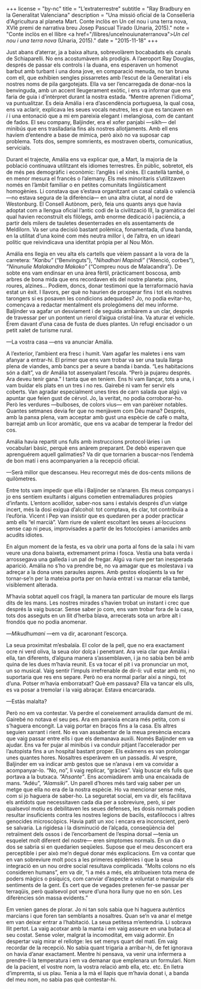 +++
license = "by-nc"
title = "L’extraterrestre"
subtitle = "Ray Bradbury en la Generalitat Valenciana"
description = "Una missió oficial de la Conselleria d'Agricultura al planeta Mart. Conte inclòs en Un cel nou i una terra nova, XVIè premi de narrativa breu Josep Pascual Tirado (Unaria, 2015)."
note = "Conte inclòs en el llibre <a href=\"/llibres/uncelnouiunaterranova\"><i>Un cel nou i una terra nova</i></a> (Unaria, 2015)."
date = "2015-11-18"
+++

Just abans d’aterrar, ja a baixa altura, sobrevolàrem bocabadats els canals de Schiaparelli. No ens acostumàvem als prodigis. A l’aeroport Ray Douglas, després de passar els controls i la duana, ens esperaven un homenot barbut amb turbant i una dona jove, en comparació menuda, no tan bruna com ell, que exhibien sengles pissarretes amb l’escut de la Generalitat i els nostres noms de pila gargotejats. Ella va ser l’encarregada de donar-nos la benvinguda, amb un accent lleugerament exòtic, i ens va informar que ens faria de guia i d’intèrpret durant la nostra estada. “Mentre aprenen l’idioma”, va puntualitzar. Es deia Amália i era d’ascendència portuguesa, la qual cosa, ens va aclarir, explicava les seues vocals neutres, les *e* que es tancaven en *i* i una entonació que a mi em pareixia elegant i melangiosa, com de cantant de fados. El seu company, Baljinder, era el xofer panjabi —sikh— del minibús que ens traslladaria fins als nostres allotjaments. Amb ell ens havíem d’entendre a base de mímica, però això no va suposar cap problema. Tots dos, sempre somrients, es mostraven oberts, comunicatius, servicials.

Durant el trajecte, Amália ens va explicar que, a Mart, la majoria de la població continuava utilitzant els idiomes terrestres. En públic, sobretot, els de més pes demogràfic i econòmic: l’anglès i el xinès. El castellà també, o en menor mesura el francès o l’alemany. Els més minoritaris s’utilitzaven només en l’àmbit familiar o en petites comunitats lingüísticament homogènies. Li constava que s’estava organitzant un casal català o valencià —no estava segura de la diferència— en una altra ciutat, al nord de Westonburg. El Consell Autònom, però, feia uns quants anys que havia adoptat com a llengua oficial l’antic codi de la civilització III, la gramàtica del qual havien reconstruït els filòlegs, amb enorme dedicació i paciència, a partir dels milers de tauletes desenterrades en els assentaments de Meldilorn. Va ser una decisió bastant polèmica, fonamentada, d’una banda, en la utilitat d’una koiné com més neutra millor i, de l’altra, en un ideari polític que reivindicava una identitat pròpia per al Nou Món.

Amália ens llegia en veu alta els cartells que vèiem passant a la vora de la carretera: *”Karibu”* (“Benvinguts”), *”Nihadhari Mapindi”* (“Atenció, corbes”), *”Ninunulie Malakandra Makoko”* (“Compreu nous de Malacandra”). De sobte ens vam endinsar en una àrea fèrtil, pràcticament boscosa, amb arbres de bona mida que ens recordaven els del nostre planeta: pins, roures, alzines… Podíem, doncs, donar testimoni que la terraformació havia estat un èxit. I llavors, per què no haurien de prosperar fins i tot els nostres tarongers si es posaven les condicions adequades? Jo, no podia evitar-ho, començava a redactar mentalment els prolegòmens del meu informe. Baljinder va agafar un desviament i de seguida arribàrem a un clar, després de travessar per un pontent un rierol d’aigua cristal·lina. Va aturar el vehicle. Érem davant d’una casa de fusta de dues plantes. Un refugi encisador o un petit xalet de turisme rural.

—La vostra casa —ens va anunciar Amália.

A l’exterior, l’ambient era fresc i humit. Vam agafar les maletes i ens vam afanyar a entrar-hi. El primer que ens vam trobar va ser una taula llarga plena de viandes, amb bancs per a seure a banda i banda. “Les habitacions són a dalt”, va dir Amália tot assenyalant l’escala. “Però ja pujareu després. Ara deveu tenir gana.” I tanta que en teníem. Ens hi vam llançar, tots a una, i vam buidar els plats en un tres i no res. Gairebé ni vam fer servir els coberts. Van agradar especialment unes tires de carn salada que algú va apuntar que feien gust de cérvol. Jo, la veritat, no podia corroborar-ho. Però les verdures —bulboses, de colors vius— em van parèixer notables. Quantes setmanes devia fer que no menjàvem com Déu mana? Després, amb la panxa plena, vam acceptar amb gust una espècie de cafè o malta, barrejat amb un licor aromàtic, que ens va acabar de temperar la fredor del cos.

Amália havia repartit uns fulls amb instruccions protocol·làries i un vocabulari bàsic, perquè ens anàrem preparant. De debò esperaven que aprenguérem aquell galimaties? Va dir que tornarien a buscar-nos l’endemà de bon matí i ens acompanyarien a la recepció oficial.

—Serà millor que descanseu. Heu recorregut més de dos-cents milions de quilòmetres.

Entre tots vam impedir que ella i Baljinder se n’anaren. Els meus companys i jo ens sentíem exultants i alguns cometien entremaliadures pròpies d’infants. L’entorn acollidor, saber-nos sans i estalvis després d’un viatge incert, més la dosi exigua d’alcohol: tot comptava, és clar, tot contribuïa a l’eufòria. Vicent i Pep van insistir que es quedaren per a poder practicar amb ells “el marcià”. Vam riure de valent escoltant les seues al·locucions sense cap ni peus, improvisades a partir de les fotocòpies i amanides amb acudits idiotes.

En algun moment de la festa, es va obrir una porta al fons de la sala i hi vam veure una dona baixeta, extremament prima i fosca. Vestia una bata verda i arrossegava una galleda i un pal de fregar. Algú va riure per tan inesperada aparició. Amália no s’ho va prendre bé, no va amagar que es molestava i va adreçar a la dona unes paraules aspres. Amb gestos eloqüents la va fer tornar-se’n per la mateixa porta per on havia entrat i va marxar ella també, visiblement alterada.

M’havia sobtat aquell cos fràgil, la manera tan particular de moure els llargs dits de les mans. Les nostres mirades s’havien trobat un instant i crec que després la vaig buscar. Sense saber jo com, ens vam trobar fora de la casa, tots dos asseguts en un llit d’herba blava, arrecerats sota un arbre alt i frondós que no podia anomenar.

—*Mikudhumani* —em va dir, acaronant l’escorça.

La seua proximitat m’esbalaïa. El color de la pell, que no era exactament ocre ni verd oliva, la seua olor dolça i penetrant. Ara veia clar que Amália i ella, tan diferents, d’alguna manera s’assemblaven, i ja no sabia ben bé amb quina de les dues m’havia reunit. Es va tocar el pit i va pronunciar un mot, un so musical. Vaig sentir l’impuls irrefrenable de dir-li: vull estar amb mi, no suportaria que res ens separe. Però no era normal parlar així a ningú, tot d’una. Potser m’havia emborratxat? Què em passava? Ella va tancar els ulls, es va posar a tremolar i la vaig abraçar. Estava encarcarada.

—Estàs malalta?

Però no em va contestar. Va perdre el coneixement arraulida damunt de mi. Gairebé no notava el seu pes. Ara em pareixia encara més petita, com si s’haguera encongit. La vaig portar en braços fins a la casa. Els altres seguien xarrant i rient. No es van assabentar de la meua presència encara que vaig passar entre ells i que els demanava auxili. Només Baljinder em va ajudar. Ens va fer pujar al minibús i va conduir pitjant l’accelerador per l’autopista fins a un hospital bastant proper. Els exàmens es van prolongar unes quantes hores. Nosaltres esperàvem en un passadís. Al vespre, Baljinder em va indicar amb gestos que se n’anava i em va convidar a acompanyar-lo. “No, no”, li vaig replicar, “gràcies”. Vaig buscar els fulls que portava a la butxaca. *”Ahsante”*. Ens acomiadàrem amb una encaixada de mans. “Adéu”, *”Alamsiki”*. Un parell d’hores més tard vaig saber per un metge que ella no era de la nostra espècie. Ho va mencionar sense més, com si jo haguera de saber-ho. La seguretat social, em va dir, els facilitava els antídots que necessitaven cada dia per a sobreviure, però, si per qualsevol motiu es debilitaven les seues defenses, les dosis normals podien resultar insuficients contra les nostres legions de bacils, estafilococs i altres genocides microscòpics. Havia patit un xoc i encara era inconscient, però se salvaria. La rigidesa i la disminució de l’alçada, conseqüència del retraïment dels ossos i de l’encorbament de l’espina dorsal —tenia un esquelet molt diferent del nostre— eren símptomes normals. En un dia o dos se sabria si en quedarien seqüeles. Supose que el meu desconcert era perceptible i per això me’n degué donar més explicacions. Em va contar que en van sobreviure molt pocs a les primeres epidèmies i que la seua integració en un nou ordre social resultava complicada. “Molts colons no els consideren humans”, em va dir, “i a més a més, els atribueixen tota mena de poders màgics o psíquics, com canviar d’aspecte a voluntat o manipular els sentiments de la gent. És cert que de vegades pretenen fer-se passar per terraqüis, però qualsevol pot veure d’una hora lluny que no en són. Les diferències són massa evidents.”

Em venien ganes de plorar. Jo ni tan sols sabia que hi haguera autèntics marcians i que foren tan semblants a nosaltres. Quan se’n va anar el metge em van deixar entrar a l’habitació. La seua petitesa m’entendria. Li sobrava llit pertot. La vaig acotxar amb la manta i em vaig asseure en una butaca al seu costat. Sense voler, malgrat la incomoditat, em vaig adormir. En despertar vaig mirar el rellotge: les set menys quart del matí. Em vaig recordar de la recepció. No sabia quant trigaria a arribar-hi, de fet ignorava on havia d’anar exactament. Mentre hi pensava, va venir una infermera a prendre-li la temperatura i em va demanar que emplenara un formulari. Nom de la pacient, el vostre nom, la vostra relació amb ella, etc. etc. En lletra d’impremta, si us plau. Tenia a la mà el llapis que m’havia donat i, a banda del meu nom, no sabia pas què contestar-hi.